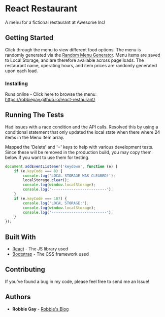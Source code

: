 # React Restaurant

A menu for a fictional restaurant at Awesome Inc!

## Getting Started

Click through the menu to view different food options. The menu is randomly generated via the [Random Menu Generator](https://entree-f18.herokuapp.com). Menu items are saved to Local Storage, and are therefore available across page loads. The restaurant name, operating hours, and item prices are randomly generated upon each load.

### Installing

Runs online - Click here to browse the menu: https://robbiegay.github.io/react-restaurant/

## Running The Tests

Had issues with a race condition and the API calls. Resolved this by using a conditional statement that only updated the local state when there where 24 items in the Menu Item array.

Mapped the 'Delete' and '=' keys to help with various development tests. Since these will be removed in the production build, you may copy them below if you want to use them for testing.

```javascript
document.addEventListener('keydown', function (e) {
    if (e.keyCode === 8) {
        console.log('LOCAL STORAGE WAS CLEARED!');
        localStorage.clear();
        console.log(window.localStorage);
        console.log('-------------------------');
    }
    if (e.keyCode === 187) {
        console.log('LOCAL STORAGE:');
        console.log(window.localStorage);
        console.log('-------------------------');
    }
});
```

## Built With

* [React](https://reactjs.org) - The JS library used
* [Bootstrap](https://getbootstrap.com) - The CSS framework used

## Contributing

If you've found a bug in my code, please feel free to send me an Issue!

## Authors

* **Robbie Gay** - [Robbie's Blog](https://robbiegay.github.io)